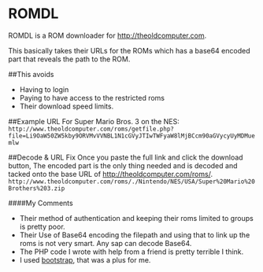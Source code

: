 ROMDL
=====

ROMDL is a ROM downloader for http://theoldcomputer.com.

This basically takes their URLs for the ROMs which has a base64 encoded part that reveals the path to the ROM.

##This avoids
* Having to login
* Paying to have access to the restricted roms
* Their download speed limits.

##Example URL
For Super Mario Bros. 3 on the NES: `http://www.theoldcomputer.com/roms/getfile.php?file=Li9OaW50ZW5kby9ORVMvVVNBL1N1cGVyJTIwTWFyaW8lMjBCcm90aGVycyUyMDMuemlw`

##Decode & URL Fix
Once you paste the full link and click the download button, The encoded part is the only thing needed and is decoded and tacked onto the base URL of http://theoldcomputer.com/roms/.
`http://www.theoldcomputer.com/roms/./Nintendo/NES/USA/Super%20Mario%20Brothers%203.zip`

####My Comments
* Their method of authentication and keeping their roms limited to groups is pretty poor.
* Their Use of Base64 encoding the filepath and using that to link up the roms is not very smart. Any sap can decode Base64.
* The PHP code I wrote with help from a friend is pretty terrible I think.
* I used [bootstrap](http://getbootstrap.com), that was a plus for me.
